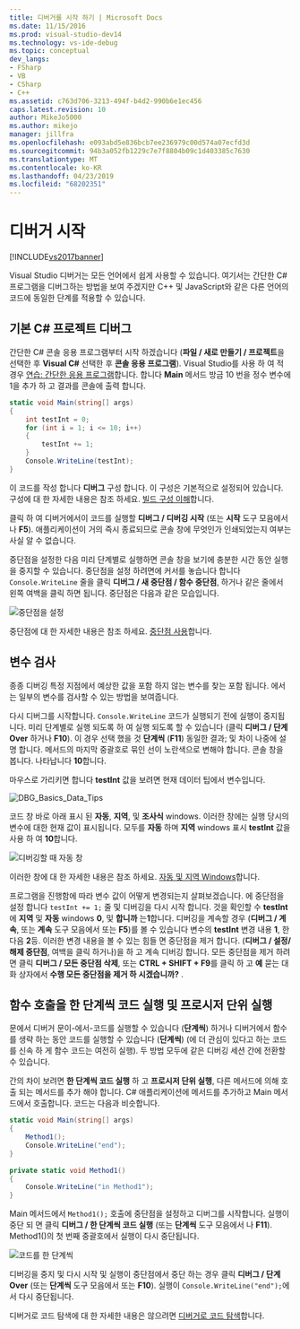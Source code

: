 ```yaml
---
title: 디버거를 시작 하기 | Microsoft Docs
ms.date: 11/15/2016
ms.prod: visual-studio-dev14
ms.technology: vs-ide-debug
ms.topic: conceptual
dev_langs:
- FSharp
- VB
- CSharp
- C++
ms.assetid: c763d706-3213-494f-b4d2-990b6e1ec456
caps.latest.revision: 10
author: MikeJo5000
ms.author: mikejo
manager: jillfra
ms.openlocfilehash: e093abd5e836bcb7ee236979c00d574a07ecfd3d
ms.sourcegitcommit: 94b3a052fb1229c7e7f8804b09c1d403385c7630
ms.translationtype: MT
ms.contentlocale: ko-KR
ms.lasthandoff: 04/23/2019
ms.locfileid: "68202351"
---
```

# <a name="getting-started-with-the-debugger"></a>디버거 시작
[!INCLUDE[vs2017banner](../includes/vs2017banner.md)]

Visual Studio 디버거는 모든 언어에서 쉽게 사용할 수 있습니다. 여기서는 간단한 C# 프로그램을 디버그하는 방법을 보여 주겠지만 C++ 및 JavaScript와 같은 다른 언어의 코드에 동일한 단계를 적용할 수 있습니다.  
  
## <a name="BKMK_Start_debugging_a_VS_project"></a> 기본 C# 프로젝트 디버그  
 간단한 C# 콘솔 응용 프로그램부터 시작 하겠습니다 (**파일 / 새로 만들기 / 프로젝트**을 선택한 후 **Visual C#** 선택한 후 **콘솔 응용 프로그램**). Visual Studio를 사용 하 여 적 경우 [연습: 간단한 응용 프로그램](../ide/walkthrough-create-a-simple-application-with-visual-csharp-or-visual-basic.md)합니다. 합니다 **Main** 메서드 방금 10 번을 정수 변수에 1을 추가 하 고 결과를 콘솔에 출력 합니다.  
  
```csharp  
static void Main(string[] args)  
{  
    int testInt = 0;  
    for (int i = 1; i <= 10; i++)  
    {  
        testInt += 1;  
    }  
    Console.WriteLine(testInt);  
}  
```  
  
 이 코드를 작성 합니다 **디버그** 구성 합니다. 이 구성은 기본적으로 설정되어 있습니다. 구성에 대 한 자세한 내용은 참조 하세요. [빌드 구성 이해](../ide/understanding-build-configurations.md)합니다.  
  
 클릭 하 여 디버거에서이 코드를 실행할 **디버그 / 디버깅 시작** (또는 **시작** 도구 모음에서 나 **F5**). 애플리케이션이 거의 즉시 종료되므로 콘솔 창에 무엇인가 인쇄되었는지 여부는 사실 알 수 없습니다.  
  
 중단점을 설정한 다음 미리 단계별로 실행하면 콘솔 창을 보기에 충분한 시간 동안 실행을 중지할 수 있습니다. 중단점을 설정 하려면에 커서를 놓습니다 합니다 `Console.WriteLine` 줄을 클릭 **디버그 / 새 중단점 / 함수 중단점**, 하거나 같은 줄에서 왼쪽 여백을 클릭 하면 됩니다. 중단점은 다음과 같은 모습입니다.  
  
 ![중단점을 설정](../debugger/media/getstartedbreakpoint.png "GetStartedBreakpoint")  
  
 중단점에 대 한 자세한 내용은 참조 하세요. [중단점 사용](../debugger/using-breakpoints.md)합니다.  
  
## <a name="BKMK_Inspect_Variables"></a> 변수 검사  
 종종 디버깅 특정 지점에서 예상한 값을 포함 하지 않는 변수를 찾는 포함 됩니다. 에서는 일부의 변수를 검사할 수 있는 방법을 보여줍니다.  
  
 다시 디버그를 시작합니다. `Console.WriteLine` 코드가 실행되기 전에 실행이 중지됩니다. 미리 단계별로 실행 되도록 하 여 실행 되도록 할 수 있습니다 (클릭 **디버그 / 단계 Over** 하거나 **F10**). 이 경우 선택 했을 것 **단계씩** (**F11**) 동일한 결과; 및 차이 나중에 설명 합니다. 메서드의 마지막 중괄호로 묶인 선이 노란색으로 변해야 합니다. 콘솔 창을 봅니다. 나타납니다 **10**합니다.  
  
 마우스로 가리키면 합니다 **testInt** 값을 보려면 현재 데이터 팁에서 변수입니다.  
  
 ![DBG&#95;Basics&#95;Data&#95;Tips](../debugger/media/dbg-basics-data-tips.png "DBG_Basics_Data_Tips")  
  
 코드 창 바로 아래 표시 된 **자동**, **지역**, 및 **조사식** windows. 이러한 창에는 실행 당시의 변수에 대한 현재 값이 표시됩니다. 모두를 **자동** 하며 **지역** windows 표시 **testInt** 값을 사용 하 여 **10**합니다.  
  
 ![디버깅할 때 자동 창](../debugger/media/getstartedwindows.png "GetStartedWindows")  
  
 이러한 창에 대 한 자세한 내용은 참조 하세요. [자동 및 지역 Windows](../debugger/autos-and-locals-windows.md)합니다.  
  
 프로그램을 진행함에 따라 변수 값이 어떻게 변경되는지 살펴보겠습니다. 에 중단점을 설정 합니다 `testInt += 1;` 줄 및 디버깅을 다시 시작 합니다. 것을 확인할 수 **testInt** 에 **지역** 및 **자동** windows **0**, 및 **합니까** 는**1**합니다. 디버깅을 계속할 경우 (**디버그 / 계속**, 또는 **계속** 도구 모음에서 또는 **F5**)를 볼 수 있습니다 변수의 **testInt** 변경 내용 **1**, 한 다음 **2**등. 이러한 변경 내용을 볼 수 있는 힘들 면 중단점을 제거 합니다. (**디버그 / 설정/해제 중단점**, 여백을 클릭 하거나)을 하 고 계속 디버깅 합니다. 모든 중단점을 제거 하려면 클릭 **디버그 / 모든 중단점 삭제**, 또는 **CTRL + SHIFT + F9**를 클릭 하 고 **예** 묻는 대화 상자에서 **수행 모든 중단점을 제거 하 시겠습니까?** .  
  
## <a name="stepping-into-and-over-function-calls"></a>함수 호출을 한 단계씩 코드 실행 및 프로시저 단위 실행  
 문에서 디버거 문이-에서-코드를 실행할 수 있습니다 (**단계씩**) 하거나 디버거에서 함수를 생략 하는 동안 코드를 실행할 수 있습니다 (**단계씩**) (에 더 관심이 있다고 하는 코드를 신속 하 게 함수 코드는 여전히 실행). 두 방법 모두에 같은 디버깅 세션 간에 전환할 수 있습니다.  
  
 간의 차이 보려면 **한 단계씩 코드 실행** 하 고 **프로시저 단위 실행**, 다른 메서드에 의해 호출 되는 메서드를 추가 해야 합니다. C# 애플리케이션에 메서드를 추가하고 Main 메서드에서 호출합니다. 코드는 다음과 비슷합니다.  
  
```csharp  
static void Main(string[] args)  
{  
    Method1();  
    Console.WriteLine("end");  
}  
  
private static void Method1()  
{  
    Console.WriteLine("in Method1");  
}  
```  
  
 Main 메서드에서 `Method1();` 호출에 중단점을 설정하고 디버그를 시작합니다. 실행이 중단 되 면 클릭 **디버그 / 한 단계씩 코드 실행** (또는 **단계씩** 도구 모음에서 나 **F11**). Method1()의 첫 번째 중괄호에서 실행이 다시 중단됩니다.  
  
 ![코드를 한 단계씩](../debugger/media/getstartedstepinto.png "GetStartedStepInto")  
  
 디버깅을 중지 및 다시 시작 및 실행이 중단점에서 중단 하는 경우 클릭 **디버그 / 단계 Over** (또는 **단계씩** 도구 모음에서 또는 **F10**). 실행이 `Console.WriteLine("end");`에서 다시 중단됩니다.  
  
 디버거로 코드 탐색에 대 한 자세한 내용은 않으려면 [디버거로 코드 탐색](../debugger/navigating-through-code-with-the-debugger.md)합니다.
